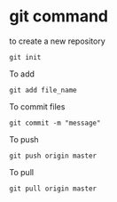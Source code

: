 # git command
to create a new repository
```
git init
```
To add
```
git add file_name
```
To commit files
```
git commit -m "message"
```
To push
```
git push origin master
```
To pull
```
git pull origin master

```
